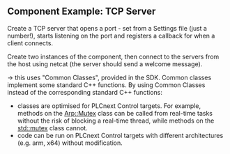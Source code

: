 ## Component Example: TCP Server

Create a TCP server that opens a port - set from a Settings file (just a number!), starts listening on the port and registers a callback for when a client connects.

Create two instances of the component, then connect to the servers from the host using netcat (the server should send a welcome message).

-> this uses "Common Classes", provided in the SDK. Common classes implement some standard C++ functions. By using Common Classes instead of the corresponding standard C++ functions:
- classes are optimised for PLCnext Control targets. For example, methods on the [Arp::Mutex][arp-mutex] class can be called from real-time tasks without the risk of blocking a real-time thread, while methods on the [std::mutex][std-mutex] class cannot.
- code can be run on PLCnext Control targets with different architectures (e.g. arm, x64) without modification.

[arp-mutex]: https://api.plcnext.help/api_docs_2021-9/classArp_1_1System_1_1Commons_1_1Threading_1_1Mutex.html
[std-mutex]: https://en.cppreference.com/w/cpp/thread/mutex
